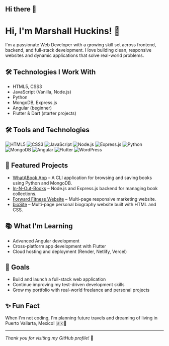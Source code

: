 ## Hi there 👋

# Hi, I'm Marshall Huckins! 👋

I'm a passionate Web Developer with a growing skill set across frontend, backend, and full-stack development. I love building clean, responsive websites and dynamic applications that solve real-world problems.

## 🛠️ Technologies I Work With
- HTML5, CSS3
- JavaScript (Vanilla, Node.js)
- Python
- MongoDB, Express.js
- Angular (beginner)
- Flutter & Dart (starter projects)

## 🛠️ Tools and Technologies

<p align="left">
  <img src="https://img.shields.io/badge/HTML5-E34F26?style=for-the-badge&logo=html5&logoColor=white" alt="HTML5"/>
  <img src="https://img.shields.io/badge/CSS3-1572B6?style=for-the-badge&logo=css3&logoColor=white" alt="CSS3"/>
  <img src="https://img.shields.io/badge/JavaScript-F7DF1E?style=for-the-badge&logo=javascript&logoColor=black" alt="JavaScript"/>
  <img src="https://img.shields.io/badge/Node.js-339933?style=for-the-badge&logo=nodedotjs&logoColor=white" alt="Node.js"/>
  <img src="https://img.shields.io/badge/Express.js-000000?style=for-the-badge&logo=express&logoColor=white" alt="Express.js"/>
  <img src="https://img.shields.io/badge/Python-3776AB?style=for-the-badge&logo=python&logoColor=white" alt="Python"/>
  <img src="https://img.shields.io/badge/MongoDB-4EA94B?style=for-the-badge&logo=mongodb&logoColor=white" alt="MongoDB"/>
  <img src="https://img.shields.io/badge/Angular-DD0031?style=for-the-badge&logo=angular&logoColor=white" alt="Angular"/>
  <img src="https://img.shields.io/badge/Flutter-02569B?style=for-the-badge&logo=flutter&logoColor=white" alt="Flutter"/>
  <img src="https://img.shields.io/badge/WordPress-21759B?style=for-the-badge&logo=wordpress&logoColor=white" alt="WordPress"/>

</p>


## 🚀 Featured Projects
- [WhatABook App](https://github.com/marshallhuckins/csd-310) – A CLI application for browsing and saving books using Python and MongoDB.
- [In-N-Out-Books](https://github.com/marshallhuckins/web-420) – Node.js and Express.js backend for managing book collections.
- [Forward Fitness Website](https://github.com/marshallhuckins/fitness) – Multi-page responsive marketing website.
- [bioSite](https://github.com/marshallhuckins/bioSite) – Multi-page personal biography website built with HTML and CSS.

## 📚 What I'm Learning
- Advanced Angular development
- Cross-platform app development with Flutter
- Cloud hosting and deployment (Render, Netlify, Vercel)

## 🎯 Goals
- Build and launch a full-stack web application
- Continue improving my test-driven development skills
- Grow my portfolio with real-world freelance and personal projects

## ✨ Fun Fact
When I'm not coding, I'm planning future travels and dreaming of living in Puerto Vallarta, Mexico! 🇲🇽🌴

---

*Thank you for visiting my GitHub profile!* 🚀
